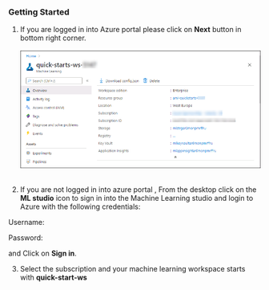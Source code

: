 ### **Getting Started**

1. If you are logged in into Azure portal please click on **Next** button  in bottom right corner.</br></br>
<kbd>![](images/udacity-labguide.png)</kbd></br></br>

2. If you are not logged in into azure portal ,  From the desktop click on the **ML studio** icon  to sign in into the Machine Learning studio and login to Azure with the following credentials:

Username:**<inject key="AzureAdUserEmail" />** 

Password:**<inject key="AzureAdUserPassword" />** 

   and Click on **Sign in**.

3. Select the subscription and your machine learning workspace starts with **quick-start-ws**


